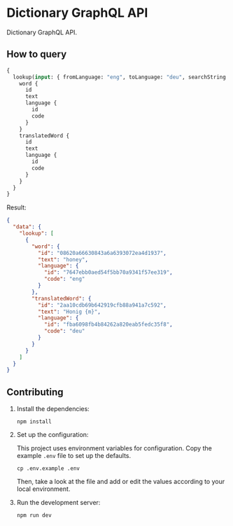# Dictionary GraphQL API

Dictionary GraphQL API.

## How to query

```graphql
{
  lookup(input: { fromLanguage: "eng", toLanguage: "deu", searchString: "honey" }) {
    word {
      id
      text
      language {
        id
        code
      }
    }
    translatedWord {
      id
      text
      language {
        id
        code
      }
    }
  }
}
```

Result:

```json
{
  "data": {
    "lookup": [
      {
        "word": {
          "id": "08620a66630843a6a6393072ea4d1937",
          "text": "honey",
          "language": {
            "id": "7647ebb0aed54f5bb70a9341f57ee319",
            "code": "eng"
          }
        },
        "translatedWord": {
          "id": "2aa10cdb69b642919cfb88a941a7c592",
          "text": "Honig {m}",
          "language": {
            "id": "fba6098fb4b84262a820eab5fedc35f8",
            "code": "deu"
          }
        }
      }
    ]
  }
}
```

## Contributing

1. Install the dependencies:

   ```shell
   npm install
   ```

2. Set up the configuration:

   This project uses environment variables for configuration. Copy the example `.env` file to set up the defaults.

   ```shell
   cp .env.example .env
   ```

   Then, take a look at the file and add or edit the values according to your local environment.

3. Run the development server:

   ```shell
   npm run dev
   ```
